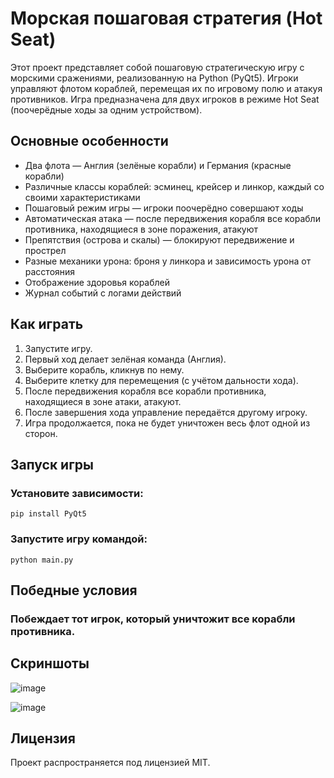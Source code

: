 # Морская пошаговая стратегия (Hot Seat)
Этот проект представляет собой пошаговую стратегическую игру с морскими сражениями, реализованную на Python (PyQt5). 
Игроки управляют флотом кораблей, перемещая их по игровому полю и атакуя противников. 
Игра предназначена для двух игроков в режиме Hot Seat (поочерёдные ходы за одним устройством).
## Основные особенности
- Два флота — Англия (зелёные корабли) и Германия (красные корабли)
- Различные классы кораблей: эсминец, крейсер и линкор, каждый со своими характеристиками
- Пошаговый режим игры — игроки поочерёдно совершают ходы
- Автоматическая атака — после передвижения корабля все корабли противника, находящиеся в зоне поражения, атакуют
- Препятствия (острова и скалы) — блокируют передвижение и прострел
- Разные механики урона: броня у линкора и зависимость урона от расстояния
- Отображение здоровья кораблей
- Журнал событий с логами действий
## Как играть
1. Запустите игру.
2. Первый ход делает зелёная команда (Англия).
3. Выберите корабль, кликнув по нему.
4. Выберите клетку для перемещения (с учётом дальности хода).
5. После передвижения корабля все корабли противника, находящиеся в зоне атаки, атакуют.
6. После завершения хода управление передаётся другому игроку.
7. Игра продолжается, пока не будет уничтожен весь флот одной из сторон.
## Запуск игры
### Установите зависимости:
    pip install PyQt5
### Запустите игру командой:
    python main.py
## Победные условия
### Побеждает тот игрок, который уничтожит все корабли противника.
## Скриншоты

![image](https://github.com/user-attachments/assets/ba154e7f-f4b0-474c-8a96-f1fdf3977ce0)

![image](https://github.com/user-attachments/assets/6b80be57-db29-42fb-937d-8b21fdfda51d)

## Лицензия
Проект распространяется под лицензией MIT.
